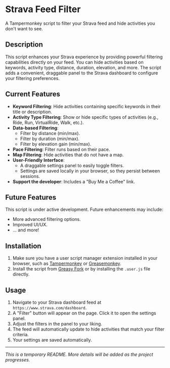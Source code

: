 # Strava Feed Filter

A Tampermonkey script to filter your Strava feed and hide activities you don't want to see.

## Description

This script enhances your Strava experience by providing powerful filtering capabilities directly on your feed. You can hide activities based on keywords, activity type, distance, duration, elevation, and more. The script adds a convenient, draggable panel to the Strava dashboard to configure your filtering preferences.

## Current Features

- **Keyword Filtering**: Hide activities containing specific keywords in their title or description.
- **Activity Type Filtering**: Show or hide specific types of activities (e.g., Ride, Run, VirtualRide, Walk, etc.).
- **Data-based Filtering**:
  - Filter by distance (min/max).
  - Filter by duration (min/max).
  - Filter by elevation gain (min/max).
- **Pace Filtering**: Filter runs based on their pace.
- **Map Filtering**: Hide activities that do not have a map.
- **User-Friendly Interface**:
  - A draggable settings panel to easily toggle filters.
  - Settings are saved locally in your browser, so they persist between sessions.
- **Support the developer**: Includes a "Buy Me a Coffee" link.

## Future Features

This script is under active development. Future enhancements may include:

- More advanced filtering options.
- Improved UI/UX.
- ... and more!

## Installation

1. Make sure you have a user script manager extension installed in your browser, such as [Tampermonkey](https://www.tampermonkey.net/) or [Greasemonkey](https://www.greasespot.net/).
2. Install the script from [Greasy Fork](<link-to-script-on-greasyfork-if-available>) or by installing the `.user.js` file directly.

## Usage

1. Navigate to your Strava dashboard feed at `https://www.strava.com/dashboard`.
2. A "Filter" button will appear on the page. Click it to open the settings panel.
3. Adjust the filters in the panel to your liking.
4. The feed will automatically update to hide activities that match your filter criteria.
5. Your settings are saved automatically.

---

*This is a temporary README. More details will be added as the project progresses.*

